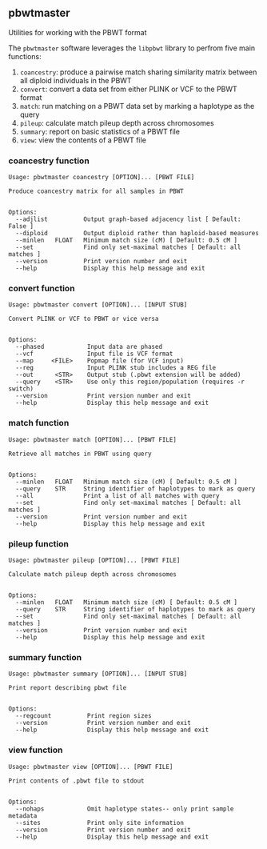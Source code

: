 ## pbwtmaster

Utilities for working with the PBWT format

The `pbwtmaster` software leverages the `libpbwt` library to perfrom five main functions:

1. `coancestry`: produce a pairwise match sharing similarity matrix between all diploid individuals in the PBWT
2. `convert`: convert a data set from either PLINK or VCF to the PBWT format
3. `match`: run matching on a PBWT data set by marking a haplotype as the query
4. `pileup`: calculate match pileup depth across chromosomes
5. `summary`: report on basic statistics of a PBWT file
6. `view`: view the contents of a PBWT file

### coancestry function

```
Usage: pbwtmaster coancestry [OPTION]... [PBWT FILE]

Produce coancestry matrix for all samples in PBWT


Options:
  --adjlist          Output graph-based adjacency list [ Default: False ]
  --diploid          Output diploid rather than haploid-based measures
  --minlen   FLOAT   Minimum match size (cM) [ Default: 0.5 cM ]
  --set              Find only set-maximal matches [ Default: all matches ]
  --version          Print version number and exit
  --help             Display this help message and exit
```

### convert function

```
Usage: pbwtmaster convert [OPTION]... [INPUT STUB]

Convert PLINK or VCF to PBWT or vice versa


Options:
  --phased            Input data are phased
  --vcf               Input file is VCF format
  --map     <FILE>    Popmap file (for VCF input)
  --reg               Input PLINK stub includes a REG file
  --out      <STR>    Output stub (.pbwt extension will be added)
  --query    <STR>    Use only this region/population (requires -r switch)
  --version           Print version number and exit
  --help              Display this help message and exit
```

### match function
```
Usage: pbwtmaster match [OPTION]... [PBWT FILE]

Retrieve all matches in PBWT using query


Options:
  --minlen   FLOAT   Minimum match size (cM) [ Default: 0.5 cM ]
  --query    STR     String identifier of haplotypes to mark as query
  --all              Print a list of all matches with query
  --set              Find only set-maximal matches [ Default: all matches ]
  --version          Print version number and exit
  --help             Display this help message and exit
```

### pileup function
```
Usage: pbwtmaster pileup [OPTION]... [PBWT FILE]

Calculate match pileup depth across chromosomes


Options:
  --minlen   FLOAT   Minimum match size (cM) [ Default: 0.5 cM ]
  --query    STR     String identifier of haplotypes to mark as query
  --set              Find only set-maximal matches [ Default: all matches ]
  --version          Print version number and exit
  --help             Display this help message and exit
```

### summary function
```
Usage: pbwtmaster summary [OPTION]... [INPUT STUB]

Print report describing pbwt file


Options:
  --regcount          Print region sizes
  --version           Print version number and exit
  --help              Display this help message and exit
```

### view function

```
Usage: pbwtmaster view [OPTION]... [PBWT FILE]

Print contents of .pbwt file to stdout


Options:
  --nohaps            Omit haplotype states-- only print sample metadata
  --sites             Print only site information
  --version           Print version number and exit
  --help              Display this help message and exit
  ```

